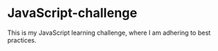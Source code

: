 # JavaScript-challenge
This is my JavaScript learning challenge, where I am adhering to best practices.
